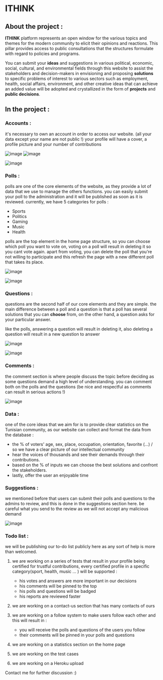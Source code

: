 # ITHINK

## About the project :

**ITHINK** platform represents an open window for the various topics and themes for the modern community to elicit their opinions and reactions. This pillar provides access to public consultations that the structures formulate with regard to policies and programs.

You can submit your **ideas** and suggestions in various political, economic, social, cultural, and environmental fields through this website to assist the stakeholders and decision-makers in envisioning and proposing **solutions** to specific problems of interest to various sectors such as employment, health, social affairs, environment, and other creative ideas that can achieve an added value will be adopted and crystallized in the form of **projects** and **public decisions**.

## In the project :

### Accounts :

it's necessary to own an account in order to access our website. (all your data except your name are not public !)
your profile will have a cover, a profile picture and your number of contributions


![image](https://user-images.githubusercontent.com/76587329/177739430-d6d5ff9d-470d-4956-9bb3-6f842d43428b.png)
![image](https://user-images.githubusercontent.com/76587329/177739621-40e59ca9-41c0-42dc-8e67-4274a0cb36af.png)

![image](https://user-images.githubusercontent.com/76587329/177754040-37f3f5f3-2457-404a-830a-1dc175fc7e58.png)

### Polls :

polls are one of the core elements of the website, as they provide a lot of data that we use to manage the others functions.
you can easily submit your poll to the administration and it will be published as soon as it is reviewed. currently, we have 5 categories for polls :

-   Sports
-   Politics
-   Gaming
-   Music
-   Health

polls are the top element in the home page structure, so you can choose which poll you want to vote on, voting on a poll will result in deleting it so you cant vote again. apart from voting, you can delete the poll that you're not willing to participate and this refresh the page with a new different poll that takes its place.

![image](https://user-images.githubusercontent.com/76587329/177755177-e1b6bd5a-a533-4fee-8e52-05de2fe43963.png)

![image](https://user-images.githubusercontent.com/76587329/177744073-7bc67f88-fb21-42b2-a6b9-cb240b2def4f.png)

### Questions :

questions are the second half of our core elements and they are simple.
the main difference between a poll and a question is that a poll has several solutions that you can **choose** from,
on the other hand, a question asks for your particular answer.

like the polls, answering a question will result in deleting it, also deleting a question will result in a new question to answer

![image](https://user-images.githubusercontent.com/76587329/177744857-471ef6a7-057d-421d-8c19-2973c05dc673.png)

![image](https://user-images.githubusercontent.com/76587329/177744982-673e0e3b-46e3-405d-a2e8-76205b44c8e2.png)

### Comments : 

the comment section is where people discuss the topic before deciding as some questions demand a high level of understanding.
you can comment both on the polls and the questions (be nice and respectful as comments can result in serious actions !) 

![image](https://user-images.githubusercontent.com/76587329/177750229-83a42345-0a74-4d37-aecf-d719d8c4e39f.png)

### Data :

one of the core ideas that we aim for is to provide clear statistics on the Tunisian community, as our website can collect and format the data from the database :

- the % of voters' age, sex, place, occupation, orientation, favorite (...) / so we have a clear picture of our intellectual community
- hear the voices of thousands and see their demands through their contributions. 
- based on the % of inputs we can choose the best solutions and confront the stakeholders.
- lastly, offer the user an enjoyable time 


### Suggestions :

we mentioned before that users can submit their polls and questions to the admins to review, and this is done in the suggestions section here. be careful what you send to the review as we will not accept any malicious demand

![image](https://user-images.githubusercontent.com/76587329/177750713-c7ab6ccc-2960-402d-901b-17fe0278fc1f.png)


### Todo list :

we will be publishing our to-do list publicly here as any sort of help is more than welcomed.

1. we are working on a series of tests that result in your profile being certified for trustful contributions, every certified profile in a specific category(sport, health, music ... ) will be supported :

    - his votes and answers are more important in our decisions
    - his comments will be pinned to the top
    - his polls and questions will be badged
    - his reports are reviewed faster

2. we are working on a contact-us section that has many contacts of ours

3. we are working on a follow system to make users follow each other and this will result in :

    - you will receive the polls and questions of the users you follow
    - their comments will be pinned in your polls and questions

4. we are working on a statistics section on the home page

5. we are working on the test cases

6. we are working on a Heroku upload 

Contact me for further discussion :)


